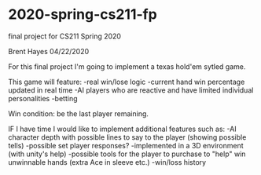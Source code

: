 # 2020-spring-cs211-fp
final project for CS211 Spring 2020

Brent Hayes
04/22/2020

For this final project I'm going to implement a texas hold'em sytled game.

This game will feature:
-real win/lose logic
-current hand win percentage updated in real time
-AI players who are reactive and have limited individual personalities
-betting

Win condition: be the last player remaining.

IF I have time I would like to implement additional features such as:
-AI character depth with possible lines to say to the player (showing possible tells)
  -possible set player responses?
-implemented in a 3D environment (with unity's help)
-possible tools for the player to purchase to "help" win unwinnable hands (extra Ace in sleeve etc.)
-win/loss history

